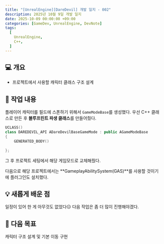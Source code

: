 ```yaml
---
title: "[UnrealEngine][DareDevil] 개발 일지 - 002"
description: 2025년 10월 9일 개발 일지
date: 2025-10-09 00:00:00 +09:00
categories: [GameDev, UnrealEngine, DevNote]
tags:
  [
    UnrealEngine,
    C++,
  ]
---
```


<!-- ![](/assets/img/post/Daredevil/Daredevil.png){: width="600" height="400" } -->

## 💻 개요

- 프로젝트에서 사용할 캐릭터 클래스 구조 설계

## 🤔 작업 내용

플레이어 캐릭터를 필드에 스폰하기 위해서 `GameModeBase`를 생성했다. 우선 C++ 클래스로 만든 후 **블루프린트 파생 클래스**를 만들어줬다.

```c++
UCLASS()
class DAREDEVIL_API ADareDevilBaseGameMode : public AGameModeBase
{
	GENERATED_BODY()
	
};
```

그 후 프로젝트 세팅에서 해당 게임모드로 교체해줬다.

다음으로 해당 프로젝트에서는 **GameplayAbilitySystem(GAS)**를 사용할 것이기에 플러그인도 설치했다.

<!-- ![](/assets/img/post/Daredevil/CharacterSettings/플러그인 설치.png) -->

## 💡 새롭게 배운 점

일정이 있어 한 게 아무것도 없었다😑 다음 작업은 좀 더 많이 진행해야겠다.

## 🚀 다음 목표

캐릭터 구조 설계 및 기본 이동 구현